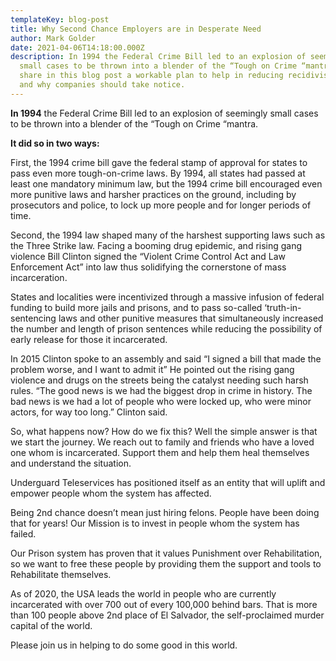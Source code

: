 ```yaml
---
templateKey: blog-post
title: Why Second Chance Employers are in Desperate Need
author: Mark Golder
date: 2021-04-06T14:18:00.000Z
description: In 1994 the Federal Crime Bill led to an explosion of seemingly
  small cases to be thrown into a blender of the “Tough on Crime “mantra. We
  share in this blog post a workable plan to help in reducing recidivism rates
  and why companies should take notice.
---
```

**In 1994** the Federal Crime Bill led to an explosion of seemingly small cases to be thrown into a blender of the “Tough on Crime “mantra.

**It did so in two ways:**

First, the 1994 crime bill gave the federal stamp of approval for states to pass even more tough-on-crime laws. By 1994, all states had passed at least one mandatory minimum law, but the 1994 crime bill encouraged even more punitive laws and harsher practices on the ground, including by prosecutors and police, to lock up more people and for longer periods of time.

Second, the 1994 law shaped many of the harshest supporting laws such as the Three Strike law. Facing a booming drug epidemic, and rising gang violence Bill Clinton signed the “Violent Crime Control Act and Law Enforcement Act” into law thus solidifying the cornerstone of mass incarceration. 

States and localities were incentivized through a massive infusion of federal funding to build more jails and prisons, and to pass so-called ‘truth-in-sentencing laws and other punitive measures that simultaneously increased the number and length of prison sentences while reducing the possibility of early release for those it incarcerated.

In 2015 Clinton spoke to an assembly and said “I signed a bill that made the problem worse, and I want to admit it” He pointed out the rising gang violence and drugs on the streets being the catalyst needing such harsh rules.  “The good news is we had the biggest drop in crime in history. The bad news is we had a lot of people who were locked up, who were minor actors, for way too long.”  Clinton said.

So, what happens now? How do we fix this? Well the simple answer is that we start the journey. We reach out to family and friends who have a loved one whom is incarcerated. Support them and help them heal themselves and understand the situation. 

Underguard Teleservices has positioned itself as an entity that will uplift and empower people whom the system has affected.

Being 2nd chance doesn’t mean just hiring felons. People have been doing that for years! Our Mission is to invest in people whom the system has failed. 

Our Prison system has proven that it values Punishment over Rehabilitation, so we want to free these people by providing them the support and tools to Rehabilitate themselves.

As of 2020, the USA leads the world in people who are currently incarcerated with over 700 out of every 100,000 behind bars. That is more than 100 people above 2nd place of El Salvador, the self-proclaimed murder capital of the world.

Please join us in helping to do some good in this world.